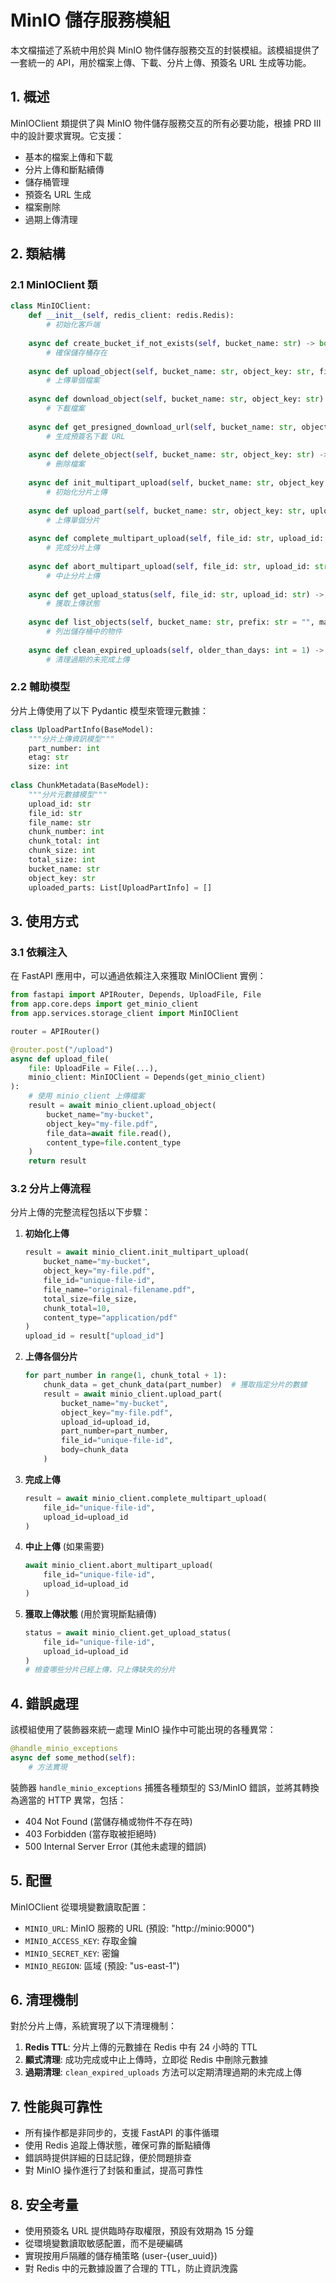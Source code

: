 # MinIO 儲存服務模組

本文檔描述了系統中用於與 MinIO 物件儲存服務交互的封裝模組。該模組提供了一套統一的 API，用於檔案上傳、下載、分片上傳、預簽名 URL 生成等功能。

## 1. 概述

MinIOClient 類提供了與 MinIO 物件儲存服務交互的所有必要功能，根據 PRD III 中的設計要求實現。它支援：

- 基本的檔案上傳和下載
- 分片上傳和斷點續傳
- 儲存桶管理
- 預簽名 URL 生成
- 檔案刪除
- 過期上傳清理

## 2. 類結構

### 2.1 MinIOClient 類

```python
class MinIOClient:
    def __init__(self, redis_client: redis.Redis):
        # 初始化客戶端
        
    async def create_bucket_if_not_exists(self, bucket_name: str) -> bool:
        # 確保儲存桶存在
        
    async def upload_object(self, bucket_name: str, object_key: str, file_data: Union[BinaryIO, bytes], content_type: str = "application/octet-stream") -> Dict:
        # 上傳單個檔案
        
    async def download_object(self, bucket_name: str, object_key: str) -> bytes:
        # 下載檔案
        
    async def get_presigned_download_url(self, bucket_name: str, object_key: str, expires_in: int = 900) -> str:
        # 生成預簽名下載 URL
        
    async def delete_object(self, bucket_name: str, object_key: str) -> bool:
        # 刪除檔案
        
    async def init_multipart_upload(self, bucket_name: str, object_key: str, file_id: str, file_name: str, total_size: int, chunk_total: int, content_type: str = "application/octet-stream") -> Dict:
        # 初始化分片上傳
        
    async def upload_part(self, bucket_name: str, object_key: str, upload_id: str, part_number: int, file_id: str, body: Union[BinaryIO, bytes]) -> Dict:
        # 上傳單個分片
        
    async def complete_multipart_upload(self, file_id: str, upload_id: str) -> Dict:
        # 完成分片上傳
        
    async def abort_multipart_upload(self, file_id: str, upload_id: str) -> bool:
        # 中止分片上傳
        
    async def get_upload_status(self, file_id: str, upload_id: str) -> Dict:
        # 獲取上傳狀態
        
    async def list_objects(self, bucket_name: str, prefix: str = "", max_keys: int = 1000) -> List[Dict]:
        # 列出儲存桶中的物件
        
    async def clean_expired_uploads(self, older_than_days: int = 1) -> int:
        # 清理過期的未完成上傳
```

### 2.2 輔助模型

分片上傳使用了以下 Pydantic 模型來管理元數據：

```python
class UploadPartInfo(BaseModel):
    """分片上傳資訊模型"""
    part_number: int
    etag: str
    size: int
    
class ChunkMetadata(BaseModel):
    """分片元數據模型"""
    upload_id: str
    file_id: str
    file_name: str
    chunk_number: int
    chunk_total: int
    chunk_size: int
    total_size: int
    bucket_name: str
    object_key: str
    uploaded_parts: List[UploadPartInfo] = []
```

## 3. 使用方式

### 3.1 依賴注入

在 FastAPI 應用中，可以通過依賴注入來獲取 MinIOClient 實例：

```python
from fastapi import APIRouter, Depends, UploadFile, File
from app.core.deps import get_minio_client
from app.services.storage_client import MinIOClient

router = APIRouter()

@router.post("/upload")
async def upload_file(
    file: UploadFile = File(...),
    minio_client: MinIOClient = Depends(get_minio_client)
):
    # 使用 minio_client 上傳檔案
    result = await minio_client.upload_object(
        bucket_name="my-bucket",
        object_key="my-file.pdf",
        file_data=await file.read(),
        content_type=file.content_type
    )
    return result
```

### 3.2 分片上傳流程

分片上傳的完整流程包括以下步驟：

1. **初始化上傳**
   ```python
   result = await minio_client.init_multipart_upload(
       bucket_name="my-bucket",
       object_key="my-file.pdf",
       file_id="unique-file-id",
       file_name="original-filename.pdf",
       total_size=file_size,
       chunk_total=10,
       content_type="application/pdf"
   )
   upload_id = result["upload_id"]
   ```

2. **上傳各個分片**
   ```python
   for part_number in range(1, chunk_total + 1):
       chunk_data = get_chunk_data(part_number)  # 獲取指定分片的數據
       result = await minio_client.upload_part(
           bucket_name="my-bucket",
           object_key="my-file.pdf",
           upload_id=upload_id,
           part_number=part_number,
           file_id="unique-file-id",
           body=chunk_data
       )
   ```

3. **完成上傳**
   ```python
   result = await minio_client.complete_multipart_upload(
       file_id="unique-file-id",
       upload_id=upload_id
   )
   ```

4. **中止上傳** (如果需要)
   ```python
   await minio_client.abort_multipart_upload(
       file_id="unique-file-id",
       upload_id=upload_id
   )
   ```

5. **獲取上傳狀態** (用於實現斷點續傳)
   ```python
   status = await minio_client.get_upload_status(
       file_id="unique-file-id",
       upload_id=upload_id
   )
   # 檢查哪些分片已經上傳，只上傳缺失的分片
   ```

## 4. 錯誤處理

該模組使用了裝飾器來統一處理 MinIO 操作中可能出現的各種異常：

```python
@handle_minio_exceptions
async def some_method(self):
    # 方法實現
```

裝飾器 `handle_minio_exceptions` 捕獲各種類型的 S3/MinIO 錯誤，並將其轉換為適當的 HTTP 異常，包括：

- 404 Not Found (當儲存桶或物件不存在時)
- 403 Forbidden (當存取被拒絕時)
- 500 Internal Server Error (其他未處理的錯誤)

## 5. 配置

MinIOClient 從環境變數讀取配置：

- `MINIO_URL`: MinIO 服務的 URL (預設: "http://minio:9000")
- `MINIO_ACCESS_KEY`: 存取金鑰
- `MINIO_SECRET_KEY`: 密鑰
- `MINIO_REGION`: 區域 (預設: "us-east-1")

## 6. 清理機制

對於分片上傳，系統實現了以下清理機制：

1. **Redis TTL**: 分片上傳的元數據在 Redis 中有 24 小時的 TTL
2. **顯式清理**: 成功完成或中止上傳時，立即從 Redis 中刪除元數據
3. **過期清理**: `clean_expired_uploads` 方法可以定期清理過期的未完成上傳

## 7. 性能與可靠性

- 所有操作都是非同步的，支援 FastAPI 的事件循環
- 使用 Redis 追蹤上傳狀態，確保可靠的斷點續傳
- 錯誤時提供詳細的日誌記錄，便於問題排查
- 對 MinIO 操作進行了封裝和重試，提高可靠性

## 8. 安全考量

- 使用預簽名 URL 提供臨時存取權限，預設有效期為 15 分鐘
- 從環境變數讀取敏感配置，而不是硬編碼
- 實現按用戶隔離的儲存桶策略 (user-{user_uuid})
- 對 Redis 中的元數據設置了合理的 TTL，防止資訊洩露 